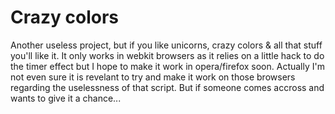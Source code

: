 Crazy colors
==========
Another useless project, but if you like unicorns, crazy colors & all that stuff you'll like it. It only works in webkit browsers as it relies on a little hack to do the timer effect but I hope to make it work in opera/firefox soon. 
Actually I'm not even sure it is revelant to try and make it work on those browsers regarding the uselessness of that script. But if someone comes accross and wants to give it a chance...
